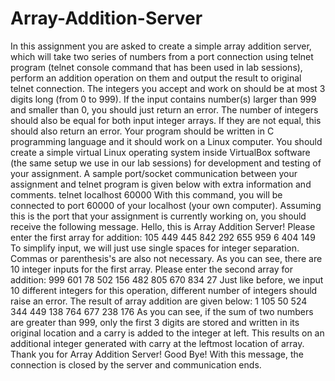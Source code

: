 # Array-Addition-Server
In this assignment you are asked to create a simple array addition server, which will take
two series of numbers from a port connection using telnet program (telnet console
command that has been used in lab sessions), perform an addition operation on them and
output the result to original telnet connection.
The integers you accept and work on should be at most 3 digits long (from 0 to 999). If
the input contains number(s) larger than 999 and smaller than 0, you should just return an
error. The number of integers should also be equal for both input integer arrays. If they
are not equal, this should also return an error.
Your program should be written in C programming language and it should work on a
Linux computer. You should create a simple virtual Linux operating system inside
VirtualBox software (the same setup we use in our lab sessions) for development and
testing of your assignment.
A sample port/socket communication between your assignment and telnet program is
given below with extra information and comments.
telnet localhost 60000
With this command, you will be connected to port 60000 of your localhost (your own
computer). Assuming this is the port that your assignment is currently working on, you
should receive the following message.
Hello, this is Array Addition Server!
Please enter the first array for addition:
105 449 445 842 292 655 959 6 404 149
To simplify input, we will just use single spaces for integer separation. Commas or
parenthesis's are also not necessary. As you can see, there are 10 integer inputs for the
first array.
Please enter the second array for addition:
999 601 78 502 156 482 805 670 834 27
Just like before, we input 10 different integers for this operation, different number of
integers should raise an error.
The result of array addition are given below:
1 105 50 524 344 449 138 764 677 238 176
As you can see, if the sum of two numbers are greater than 999, only the first 3 digits are
stored and written in its original location and a carry is added to the integer at left. This
results on an additional integer generated with carry at the leftmost location of array.
Thank you for Array Addition Server! Good Bye!
With this message, the connection is closed by the server and communication ends.
